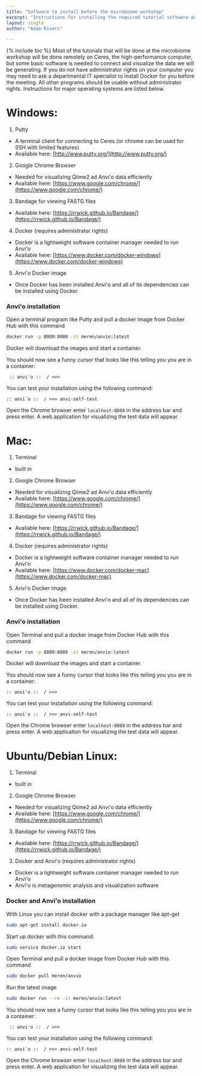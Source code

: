 ```yaml
---
title: "Software to install before the microbiome workshop"
excerpt: "Instructions for installing the required tutorial software on Windows, Mac and Ubuntu machines"
layout: single
author: "Adam Rivers"

---
```

{% include toc %}
Most of the tutorials that will be done at the microbiome workshop will be done remotely on Ceres, the high-performance computer, but some basic software is needed to connect and visualize the data we will be generating.  If you do not have administrator rights on your computer you may need to ask a departmental IT specialist to install Docker for you before the meeting. All other programs should be usable without administrator rights. Instructions for major operating systems are listed below.


# Windows:

1. Putty
  * A terminal client for connecting to Ceres (or chrome can be used for SSH with limited features)
  * Available here: [http://www.putty.org/](http://www.putty.org/)
2. Google Chrome Browser
  * Needed for visualizing Qiime2 ad Anvi'o data efficiently
  * Available here: [https://www.google.com/chrome/](https://www.google.com/chrome/)
3. Bandage for viewing FASTG files
  * Available here: [https://rrwick.github.io/Bandage/](https://rrwick.github.io/Bandage/)
4. Docker (requires administrator rights)
  * Docker is a lightweight software container manager needed to run Anvi'o
  * Available here: [https://www.docker.com/docker-windows](https://www.docker.com/docker-windows)
5. Anvi'o Docker image
  * Once Docker has been installed Anvi'o and all of its dependencies can be installed using Docker.

### Anvi'o installation

Open a terminal program like Putty and pull a docker image from Docker Hub with this command
```bash
docker run -p 8080:8080 -it meren/anvio:latest
```
Docker will download the images and start a container.

You should now see a funny cursor that looks like this telling you you are in a container:

```
 :: anvi'o ::  / >>>
```

You can test your installation using the following command:
```
:: anvi`o ::  / >>> anvi-self-test
```
Open the Chrome browser enter ```localhost:8080``` in the address bar and press enter. A web application for visualizing the test data will appear.

# Mac:
1. Terminal
  * built in
2. Google Chrome Browser
  * Needed for visualizing Qiime2 ad Anvi'o data efficiently
  * Available here: [https://www.google.com/chrome/](https://www.google.com/chrome/)
3. Bandage for viewing FASTG files
  * Available here: [https://rrwick.github.io/Bandage/](https://rrwick.github.io/Bandage/)
4. Docker (requires administrator rights)
  * Docker is a lightweight software container manager needed to run Anvi'o
  * Available here: [https://www.docker.com/docker-mac](https://www.docker.com/docker-mac)
5. Anvi'o Docker image
  * Once Docker has been installed Anvi'o and all of its dependencies can be installed using Docker.

### Anvi'o installation
Open Terminal and pull a docker image from Docker Hub with this command

```bash
docker run -p 8080:8080 -it meren/anvio:latest
```
Docker will download the images and start a container.

You should now see a funny cursor that looks like this telling you you are in a container:

```
:: anvi'o ::  / >>>
```

You can test your installation using the following command:
```
:: anvi`o ::  / >>> anvi-self-test
```
Open the Chrome browser enter ```localhost:8080``` in the address bar and press enter. A web application for visualizing the test data will appear.

# Ubuntu/Debian Linux:
1. Terminal
  * built in
2. Google Chrome Browser
  * Needed for visualizing Qiime2 ad Anvi'o data efficiently
  * Available here: [https://www.google.com/chrome/](https://www.google.com/chrome/)
3. Bandage for viewing FASTG files
  * Available here: [https://rrwick.github.io/Bandage/](https://rrwick.github.io/Bandage/)
3. Docker and Anvi'o (requires administrator rights)
  * Docker is a lightweight software container manager needed to run Anvi'o
  * Anvi'o is metagenomic analysis and visualization software

### Docker and Anvi'o installation
With Linux you can install docker with a package manager like apt-get

```bash
sudo apt-get install docker.io
```

Start up docker with this command:
```bash
sudo service docker.io start
```
Open Terminal and pull a docker image from Docker Hub with this command
```bash
sudo docker pull meren/anvio
```
Run the latest image
```bash
sudo docker run --rm -it meren/anvio:latest
```
You should now see a funny cursor that looks like this telling you you are in a container:

```
 :: anvi'o ::  / >>>
```

You can test your installation using the following command:
```
:: anvi`o ::  / >>> anvi-self-test
```
Open the Chrome browser enter ```localhost:8080``` in the address bar and press enter. A web application for visualizing the test data will appear.
